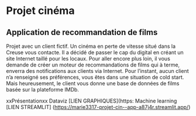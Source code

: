 # Projet cinéma
## Application de recommandation de films
Projet avec un client fictif.
Un cinéma en perte de vitesse situé dans la Creuse vous contacte. Il a décidé de passer le cap du digital en créant un site Internet taillé pour les locaux. 
Pour aller encore plus loin, il vous demande de créer un moteur de recommandations de films qui à terme, enverra des notifications aux clients via Internet.
Pour l’instant, aucun client n’a renseigné ses préférences, vous êtes dans une situation de cold start. Mais heureusement, le client vous donne une base de données de films basée sur la plateforme IMDb.

xxPrésentationxx
Dataviz
[LIEN GRAPHIQUES](https:
Machine learning
[LIEN STREAMLIT] (https://marie3317-projet-cin--app-a87j4r.streamlit.app/)
